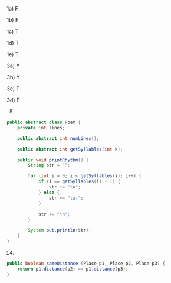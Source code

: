 1a) F

1b) F

1c) T

1d) T

1e) T

3a) Y

3b) Y

3c) T

3d) F

5)

```java
public abstract class Poem {
	private int lines;

	public abstract int numLines();

	public abstract int getSyllables(int k);

	public void printRhythm() {
		String str = "";

		for (int i = 0; i < getSyllables(i); i++) {
			if (i == getSyllables(i) - 1) {
				str += "ta";
			} else {
				str += "ta-";
			}

			str += "\n";
		}

		System.out.println(str);
	}
}
```

14)

```java
public boolean sameDistance (Place p1, Place p2, Place p3) {
	return p1.distance(p2) == p1.distance(p3);
}
```